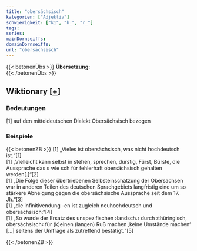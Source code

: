 ```yaml
---
title: "obersächsisch"
kategorien: ["Adjektiv"]
schwierigkeit: ["k1", "h_", "r_"]
tags:
series:
mainDornseiffs:
domainDornseiffs:
url: "obersächsisch"
---
```


{{< betonenÜbs >}}
**Übersetzung:**  
{{< /betonenÜbs >}}

## Wiktionary [[+](https://de.wiktionary.org/wiki/obersächsisch)]

### Bedeutungen
[1] auf den mitteldeutschen Dialekt Obersächsisch bezogen  

### Beispiele
{{< betonenZB >}}
[1] „Vieles ist obersächsisch, was nicht hochdeutsch ist.“[1]  
[1] „Vielleicht kann selbst in stehen, sprechen, durstig, Fürst, Bürste, die Aussprache das s wie sch für fehlerhaft obersächsisch gehalten werden[.]“[2]  
[1] „Die Folge dieser übertriebenen Selbsteinschätzung der Obersachsen war in anderen Teilen des deutschen Sprachgebiets langfristig eine um so stärkere Abneigung gegen die obersächsische Aussprache seit dem 17. Jh.“[3]  
[1] „die infinitivendung -en ist zugleich neuhochdeutsch und obersächsisch:“[4]  
[1] „So wurde der Ersatz des unspezifischen ›landsch.‹ durch ›thüringisch, obersächsisch‹ für (k)einen (langen) Ruß machen ‚keine Umstände machen‘ […] seitens der Umfrage als zutreffend bestätigt.“[5]  

{{< /betonenZB >}}

